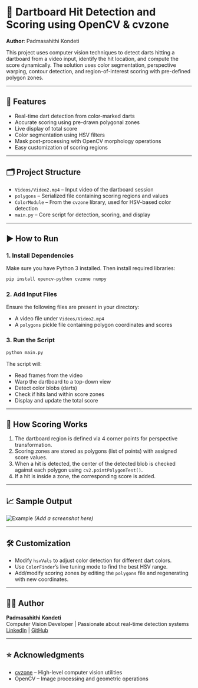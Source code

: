 
# 🎯 Dartboard Hit Detection and Scoring using OpenCV & cvzone

**Author**: Padmasahithi Kondeti

This project uses computer vision techniques to detect darts hitting a dartboard from a video input, identify the hit location, and compute the score dynamically. The solution uses color segmentation, perspective warping, contour detection, and region-of-interest scoring with pre-defined polygon zones.

---

## 📌 Features

- Real-time dart detection from color-marked darts
- Accurate scoring using pre-drawn polygonal zones
- Live display of total score
- Color segmentation using HSV filters
- Mask post-processing with OpenCV morphology operations
- Easy customization of scoring regions

---

## 🗂 Project Structure

- `Videos/Video2.mp4` – Input video of the dartboard session
- `polygons` – Serialized file containing scoring regions and values
- `ColorModule` – From the `cvzone` library, used for HSV-based color detection
- `main.py` – Core script for detection, scoring, and display

---

## ▶️ How to Run

### 1. Install Dependencies

Make sure you have Python 3 installed. Then install required libraries:

```bash
pip install opencv-python cvzone numpy
```

### 2. Add Input Files

Ensure the following files are present in your directory:
- A video file under `Videos/Video2.mp4`
- A `polygons` pickle file containing polygon coordinates and scores

### 3. Run the Script

```bash
python main.py
```

The script will:
- Read frames from the video
- Warp the dartboard to a top-down view
- Detect color blobs (darts)
- Check if hits land within score zones
- Display and update the total score

---

## 🎯 How Scoring Works

1. The dartboard region is defined via 4 corner points for perspective transformation.
2. Scoring zones are stored as polygons (list of points) with assigned score values.
3. When a hit is detected, the center of the detected blob is checked against each polygon using `cv2.pointPolygonTest()`.
4. If a hit is inside a zone, the corresponding score is added.

---

## 📈 Sample Output

![Example](./output_example.jpg) *(Add a screenshot here)*

---

## 🛠 Customization

- Modify `hsvVals` to adjust color detection for different dart colors.
- Use `ColorFinder`’s live tuning mode to find the best HSV range.
- Add/modify scoring zones by editing the `polygons` file and regenerating with new coordinates.

---

## 🙋‍♀️ Author

**Padmasahithi Kondeti**  
Computer Vision Developer | Passionate about real-time detection systems  
[LinkedIn](https://www.linkedin.com/) | [GitHub](https://github.com/)

---

## ⭐️ Acknowledgments

- [cvzone](https://github.com/cvzone/cvzone) – High-level computer vision utilities
- OpenCV – Image processing and geometric operations
